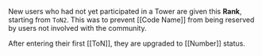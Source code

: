 New users who had not yet participated in a Tower are given this **Rank**, starting from `ToN2`. This was to prevent [[Code Name]] from being reserved by users not involved with the community.

After entering their first [[ToN]], they are upgraded to [[Number]] status.
